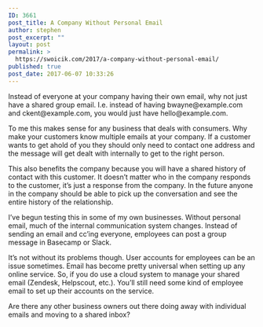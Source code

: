 ```yaml
---
ID: 3661
post_title: A Company Without Personal Email
author: stephen
post_excerpt: ""
layout: post
permalink: >
  https://swoicik.com/2017/a-company-without-personal-email/
published: true
post_date: 2017-06-07 10:33:26
---
```

<p id="c7e1" class="graf graf--p graf-after--h3">Instead of everyone at your company having their own email, why not just have a shared group email. I.e. instead of having bwayne@example.com and ckent@example.com, you would just have hello@example.com.</p>
<p id="bce2" class="graf graf--p graf-after--p">To me this makes sense for any business that deals with consumers. Why make your customers know multiple emails at your company. If a customer wants to get ahold of you they should only need to contact one address and the message will get dealt with internally to get to the right person.</p>
<p id="8d58" class="graf graf--p graf-after--p">This also benefits the company because you will have a shared history of contact with this customer. It doesn’t matter who in the company responds to the customer, it’s just a response from the company. In the future anyone in the company should be able to pick up the conversation and see the entire history of the relationship.</p>
<p id="b2d0" class="graf graf--p graf-after--p">I’ve begun testing this in some of my own businesses. Without personal email, much of the internal communication system changes. Instead of sending an email and cc’ing everyone, employees can post a group message in Basecamp or Slack.</p>
<p id="a8dc" class="graf graf--p graf-after--p">It’s not without its problems though. User accounts for employees can be an issue sometimes. Email has become pretty universal when setting up any online service. So, if you do use a cloud system to manage your shared email (Zendesk, Helpscout, etc.). You’ll still need some kind of employee email to set up their accounts on the service.</p>
<p id="e6c6" class="graf graf--p graf-after--p graf--trailing">Are there any other business owners out there doing away with individual emails and moving to a shared inbox?</p>